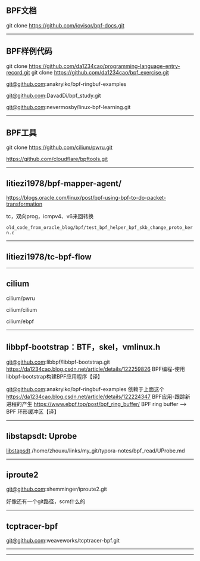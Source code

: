 ## BPF文档



git clone https://github.com/iovisor/bpf-docs.git

------

## BPF样例代码

git clone https://github.com/da1234cao/programming-language-entry-record.git
git clone https://github.com/da1234cao/bpf_exercise.git

git@github.com:anakryiko/bpf-ringbuf-examples

git@github.com:DavadDi/bpf_study.git

git@github.com:nevermosby/linux-bpf-learning.git

------

## BPF工具

git clone https://github.com/cilium/pwru.git

https://github.com/cloudflare/bpftools.git



------

## litiezi1978/bpf-mapper-agent/

https://blogs.oracle.com/linux/post/bpf-using-bpf-to-do-packet-transformation	

tc，双向prog，icmpv4、v6来回转换

`old_code_from_oracle_blog/bpf/test_bpf_helper_bpf_skb_change_proto_kern.c`

------

## litiezi1978/tc-bpf-flow



------

## cilium

cilium/pwru

cilium/cilium

cilium/ebpf

--------------------------------------------------------------------------------------------------------

## libbpf-bootstrap：BTF，skel，vmlinux.h

git@github.com:libbpf/libbpf-bootstrap.git
https://da1234cao.blog.csdn.net/article/details/122259826   BPF编程-使用libbpf-bootstrap构建BPF应用程序【译】

git@github.com:anakryiko/bpf-ringbuf-examples       依赖于上面这个
https://da1234cao.blog.csdn.net/article/details/122224347   BPF应用-跟踪新进程的产生
https://www.ebpf.top/post/bpf_ring_buffer/      BPF ring buffer --> BPF 环形缓冲区【译】



------

## libstapsdt: Uprobe

[libstapsdt](https://github.com/sthima/libstapsdt)
/home/zhouxu/links/my_git/typora-notes/bpf_read/UProbe.md

------

## iproute2

git@github.com:shemminger/iproute2.git

好像还有一个git路径，scm什么的

------

## tcptracer-bpf

git@github.com:weaveworks/tcptracer-bpf.git

--------------------------------------------------------------------------------------------------------





--------------------------------------------------------------------------------------------------------

